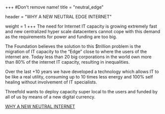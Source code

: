 +++
#Don't remove name!
title = "neutral_edge"

header = "WHY A NEW NEUTRAL EDGE INTERNET"

weight = 1
+++
The need for Internet IT capacity is growing extremely fast and new centralized hyper scale datacenters cannot cope with this demand as the requirements for power and funding are too big.  

The Foundation believes the solution to this $trillion problem is the migration of IT capacity to the “Edge” close to where the users of the internet are. Today less than 20 big corporations in the world own more than 80% of the internet IT capacity, resulting in inequalities.

Over the last +10 years we have developed a technology which allows IT to be like a real utility,
consuming up to 10 times less energy and 100% self healing without involvement of IT specialists.

Threefold wants to deploy capacity super local to the users
and funded by all of us by means of a new digital currency.

[WHY A NEW NEUTRAL INTERNET](/information/need-for-new-neutral-internet/)
